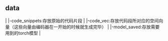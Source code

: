 ## data
|
|-code_snippets:存放原始的代码片段
|
|-code_vec:存放代码段所对应的空间向量（这些向量由编码器在一开始的时候就生成完毕）
|
|-model_saved:存放需要用到的torch模型
|